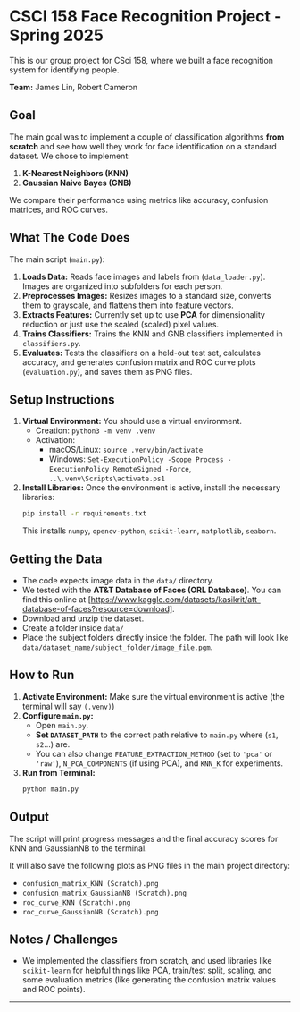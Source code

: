 # CSCI 158 Face Recognition Project - Spring 2025

This is our group project for CSci 158, where we built a face recognition system for identifying people.

**Team:** James Lin, Robert Cameron

## Goal

The main goal was to implement a couple of classification algorithms **from scratch** and see how well they work for face identification on a standard dataset. We chose to implement:

1.  **K-Nearest Neighbors (KNN)**
2.  **Gaussian Naive Bayes (GNB)**

We compare their performance using metrics like accuracy, confusion matrices, and ROC curves.

## What The Code Does

The main script (`main.py`):

1.  **Loads Data:** Reads face images and labels from (`data_loader.py`). Images are organized into subfolders for each person.
2.  **Preprocesses Images:** Resizes images to a standard size, converts them to grayscale, and flattens them into feature vectors.
3.  **Extracts Features:** Currently set up to use **PCA** for dimensionality reduction or just use the scaled (scaled) pixel values.
4.  **Trains Classifiers:** Trains the KNN and GNB classifiers implemented in `classifiers.py`.
5.  **Evaluates:** Tests the classifiers on a held-out test set, calculates accuracy, and generates confusion matrix and ROC curve plots (`evaluation.py`), and saves them as PNG files.

## Setup Instructions

1.  **Virtual Environment:** You should use a virtual environment. 
    * Creation: `python3 -m venv .venv`
    * Activation:
        * macOS/Linux: `source .venv/bin/activate`
        * Windows: `Set-ExecutionPolicy -Scope Process -ExecutionPolicy RemoteSigned -Force`,
`..\.venv\Scripts\activate.ps1`
2.  **Install Libraries:** Once the environment is active, install the necessary libraries:
    ```bash
    pip install -r requirements.txt
    ```
    This installs `numpy`, `opencv-python`, `scikit-learn`, `matplotlib`, `seaborn`.

## Getting the Data

* The code expects image data in the `data/` directory.
* We tested with the **AT&T Database of Faces (ORL Database)**. You can find this online at [https://www.kaggle.com/datasets/kasikrit/att-database-of-faces?resource=download].
* Download and unzip the dataset.
* Create a folder inside `data/` 
* Place the subject folders  directly inside the folder. The path will look like `data/dataset_name/subject_folder/image_file.pgm`.

## How to Run

1.  **Activate Environment:** Make sure the virtual environment is active (the terminal will say `(.venv)`)
2.  **Configure `main.py`:**
    * Open `main.py`.
    * **Set `DATASET_PATH`** to the correct path relative to `main.py` where (`s1`, `s2`...) are.
    * You can also change `FEATURE_EXTRACTION_METHOD` (set to `'pca'` or `'raw'`), `N_PCA_COMPONENTS` (if using PCA), and `KNN_K` for experiments.
3.  **Run from Terminal:**
    ```bash
    python main.py
    ```

## Output

The script will print progress messages and the final accuracy scores for KNN and GaussianNB to the terminal.

It will also save the following plots as PNG files in the main project directory:

* `confusion_matrix_KNN (Scratch).png`
* `confusion_matrix_GaussianNB (Scratch).png`
* `roc_curve_KNN (Scratch).png`
* `roc_curve_GaussianNB (Scratch).png`

## Notes / Challenges

* We implemented the classifiers from scratch, and used libraries like `scikit-learn` for helpful things like PCA, train/test split, scaling, and some evaluation metrics (like generating the confusion matrix values and ROC points).

---
